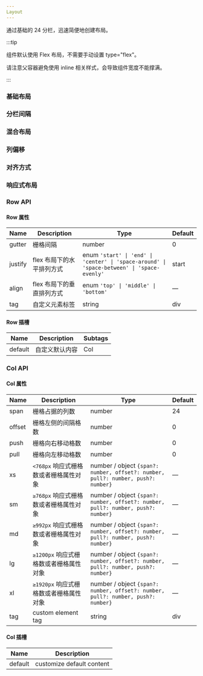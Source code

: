 ```yaml
---
Layout
---
```


通过基础的 24 分栏，迅速简便地创建布局。

:::tip

组件默认使用 Flex 布局，不需要手动设置 type="flex"。

请注意父容器避免使用 inline 相关样式，会导致组件宽度不能撑满。

:::

### 基础布局

<preview path="./demos/layout/basic-layout.vue" title="使用列创建基础网格布局。" description="通过 row 和 col 组件，并通过 col 组件的 span 属性我们就可以自由地组合布局。"></preview>

### 分栏间隔

<preview path="./demos/layout/column-spacing.vue" title="支持列间距。" description="行提供 gutter 属性来指定列之间的间距，其默认值为0。"></preview>

### 混合布局

<preview path="./demos/layout/column-offset.vue" title="" description="通过基础的 1/24 分栏任意扩展组合形成较为复杂的混合布局。"></preview>

### 列偏移

<preview path="./demos/layout/column-offset.vue" title="您可以指定列偏移量。" description="通过制定 col 组件的 offset 属性可以指定分栏偏移的栏数。"></preview>

### 对齐方式

<preview path="./demos/layout/alignment.vue" title="默认使用 flex 布局来对分栏进行灵活的对齐。" description="您可以通过justify 属性来定义子元素的排版方式，其取值为start、center、end、space-between、space-around或space-evenly。"></preview>

### 响应式布局

<preview path="./demos/layout/responsive-layout.vue" title="参照了 Bootstrap 的 响应式设计，预设了五个响应尺寸：xs、sm、md、lg 和 xl。" description=""></preview>

### Row API

#### Row 属性

| Name    | Description               | Type                                                                                       | Default |
| ------- | ------------------------- | ------------------------------------------------------------------------------------------ | ------- |
| gutter  | 栅格间隔                  | number                                                                                     | 0       |
| justify | flex 布局下的水平排列方式 | enum `'start' \| 'end' \| 'center' \| 'space-around' \| 'space-between' \| 'space-evenly'` | start   |
| align   | flex 布局下的垂直排列方式 | enum `'top' \| 'middle' \| 'bottom'`                                                       | —       |
| tag     | 自定义元素标签            | string                                                                                     | div     |

#### Row 插槽

| Name    | Description    | Subtags |
| ------- | -------------- | ------- |
| default | 自定义默认内容 | Col     |

### Col API

#### Col 属性

| Name   | Description                            | Type                                                                             | Default |
| ------ | -------------------------------------- | -------------------------------------------------------------------------------- | ------- |
| span   | 栅格占据的列数                         | number                                                                           | 24      |
| offset | 栅格左侧的间隔格数                     | number                                                                           | 0       |
| push   | 栅格向右移动格数                       | number                                                                           | 0       |
| pull   | 栅格向左移动格数                       | number                                                                           | 0       |
| xs     | `<768px` 响应式栅格数或者栅格属性对象  | number / object `{span?: number, offset?: number, pull?: number, push?: number}` | —       |
| sm     | `≥768px` 响应式栅格数或者栅格属性对象  | number / object `{span?: number, offset?: number, pull?: number, push?: number}` | —       |
| md     | `≥992px` 响应式栅格数或者栅格属性对象  | number / object `{span?: number, offset?: number, pull?: number, push?: number}` | —       |
| lg     | `≥1200px` 响应式栅格数或者栅格属性对象 | number / object `{span?: number, offset?: number, pull?: number, push?: number}` | —       |
| xl     | `≥1920px` 响应式栅格数或者栅格属性对象 | number / object `{span?: number, offset?: number, pull?: number, push?: number}` | —       |
| tag    | custom element tag                     | string                                                                           | div     |

#### Col 插槽

| Name    | Description               |
| ------- | ------------------------- |
| default | customize default content |

<style lang="scss">
@use './demos/layout/index.scss';
</style>
